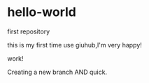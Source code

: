 # hello-world
first repository

this is my first time use giuhub,I'm very happy!

work!

Creating a new branch AND quick.
